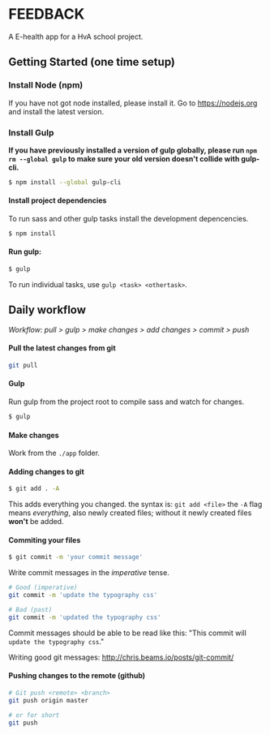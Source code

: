 # FEEDBACK
A E-health app for a HvA school project.

## Getting Started (one time setup)

### Install Node (npm)

If you have not got node installed, please install it. Go to https://nodejs.org and install the latest version.

### Install Gulp

__If you have previously installed a version of gulp globally, please run `npm rm --global gulp`
to make sure your old version doesn't collide with gulp-cli.__

```sh
$ npm install --global gulp-cli
```


#### Install project dependencies
To run sass and other gulp tasks install the development depencencies.

```sh
$ npm install
```

#### Run gulp:

```sh
$ gulp
```

To run individual tasks, use `gulp <task> <othertask>`.


## Daily workflow

*Workflow: pull > gulp > make changes > add changes > commit > push*


#### Pull the latest changes from git

```sh
git pull
```

#### Gulp
Run gulp from the project root to compile sass and watch for changes.
```sh
$ gulp
```

#### Make changes
Work from the `./app` folder.

#### Adding changes to git

```sh
$ git add . -A
```
This adds everything you changed. the syntax is: `git add <file>` the `-A` flag means *everything*, also newly created files; without it newly created files **won't** be added.

#### Commiting your files

```sh
$ git commit -m 'your commit message'
```
Write commit messages in the *imperative* tense.  

```sh
# Good (imperative)
git commit -m 'update the typography css' 

# Bad (past)
git commit -m 'updated the typography css' 

```

Commit messages should be able to be read like this: "This commit will `update the typography css`."

Writing good git messages: http://chris.beams.io/posts/git-commit/


#### Pushing changes to the remote (github)

```sh
# Git push <remote> <branch>
git push origin master

# or for short
git push
```
